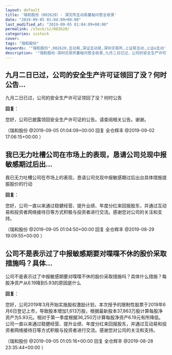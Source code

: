 ```yaml
---
layout: default
title: '瑞和股份（002620）- 深交所互动易董秘问答全收录'
date: "2019-09-05 01:04:09+00:00"
last_modified_at: "2019-09-05 01:04:09+00:00"
permalink: /stock/sz/002620/
categories: szstock
cover: 
tags: "瑞和股份"
keywords: '"瑞和股份",002620,互动易,深证互动易,深圳交易所,上证易互动,上证e互动'
description: '"瑞和股份-深圳交易所董秘问答全收录,九月二日已过，公司的安全生产许可证领回了没？何时公告"'
---
```


## 九月二日已过，公司的安全生产许可证领回了没？何时公告...

九月二日已过，公司的安全生产许可证领回了没？何时公告

**回复**：

您好，公司已披露领回安全生产许可证的公告。请查阅相关公告。谢谢。 

（瑞和股份  @2019-09-05 01:04:09+00:00 回复 全仓辉丰  @2019-09-02 17:06:15+00:00 ）

## 我已无力吐槽公司在市场上的表现，恳请公司兑现中报敏感期过后出...

我已无力吐槽公司在市场上的表现，恳请公司兑现中报敏感期过后出台具体措施提振股价的行动

**回复**：

您好，公司一直以来通过稳健经营、提升业绩、年度分红来回报股东，并通过互动易和投资者网络接待日等方式积极与投资者进行交流。感谢您对公司的关注和支持。 

（瑞和股份  @2019-09-05 01:04:50+00:00 回复 全仓辉丰  @2019-08-29 19:09:55+00:00 ）

## 公司不是表示过了中报敏感期要对喋喋不休的股价采取措施吗？具体...

公司不是表示过了中报敏感期要对喋喋不休的股价采取措施吗？具体什么措施？每股净资产从6.19降到5.93的原因是什么

**回复**：

您好，公司2019年3月开始实施股权激励计划，本次授予的限制性股票于2019年6月6日登记上市，导致股本增加1,613万股，根据最新股本37,863万股计算每股净资产为5.93元。相对于第一季度根据36,250万计算每股净资产6.19元有所降低。公司一直以来通过稳健经营、提升业绩、年度分红来回报股东，并通过互动易和投资者网络接待日等方式积极与投资者进行交流。感谢您对公司的关注和支持。 

（瑞和股份  @2019-09-05 01:05:16+00:00 回复 全仓辉丰  @2019-08-28 23:35:44+00:00 ）

